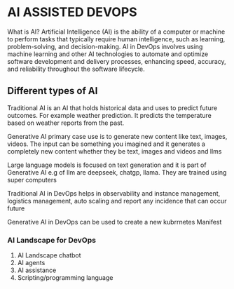 # AI ASSISTED DEVOPS
What is AI?
Artificial Intelligence (AI) is the ability of a computer or machine to perform tasks that typically require human intelligence, such as learning, problem-solving, and decision-making. AI in DevOps involves using machine learning and other AI technologies to automate and optimize software development and delivery processes, enhancing speed, accuracy, and reliability throughout the software lifecycle. 

## Different types of AI
Traditional AI is an AI that holds historical data and uses to predict future outcomes. For example weather prediction. It predicts the temperature based on weather reports from the past.

Generative AI primary case use is to generate new content like text, images, videos. The input can be something you imagined and it generates a completely new content whether they be text, images and videos and llms

Large language models is focused on text generation and it is part of Generative AI e.g of llm are deepseek, chatgp, llama. They are trained using super computers 


Traditional AI in DevOps helps in observability and instance management, logistics management, auto scaling and report any incidence that can occur future


Generative AI in DevOps can be used to create a new kubrrnetes Manifest 


### AI Landscape for DevOps 
1. AI Landscape chatbot
2. AI agents
3. AI assistance 
4. Scripting/programming language 